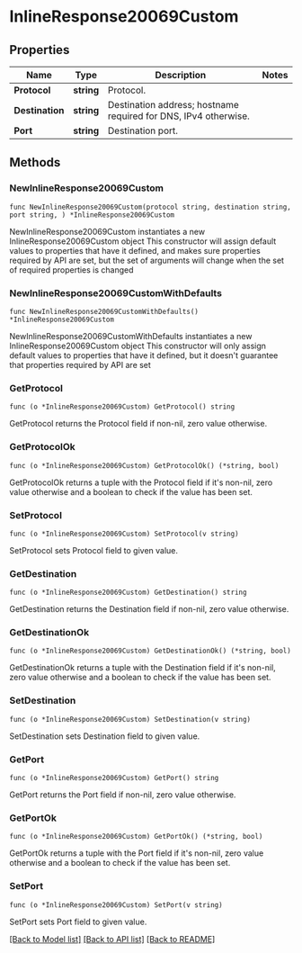 # InlineResponse20069Custom

## Properties

Name | Type | Description | Notes
------------ | ------------- | ------------- | -------------
**Protocol** | **string** | Protocol. | 
**Destination** | **string** | Destination address; hostname required for DNS, IPv4 otherwise. | 
**Port** | **string** | Destination port. | 

## Methods

### NewInlineResponse20069Custom

`func NewInlineResponse20069Custom(protocol string, destination string, port string, ) *InlineResponse20069Custom`

NewInlineResponse20069Custom instantiates a new InlineResponse20069Custom object
This constructor will assign default values to properties that have it defined,
and makes sure properties required by API are set, but the set of arguments
will change when the set of required properties is changed

### NewInlineResponse20069CustomWithDefaults

`func NewInlineResponse20069CustomWithDefaults() *InlineResponse20069Custom`

NewInlineResponse20069CustomWithDefaults instantiates a new InlineResponse20069Custom object
This constructor will only assign default values to properties that have it defined,
but it doesn't guarantee that properties required by API are set

### GetProtocol

`func (o *InlineResponse20069Custom) GetProtocol() string`

GetProtocol returns the Protocol field if non-nil, zero value otherwise.

### GetProtocolOk

`func (o *InlineResponse20069Custom) GetProtocolOk() (*string, bool)`

GetProtocolOk returns a tuple with the Protocol field if it's non-nil, zero value otherwise
and a boolean to check if the value has been set.

### SetProtocol

`func (o *InlineResponse20069Custom) SetProtocol(v string)`

SetProtocol sets Protocol field to given value.


### GetDestination

`func (o *InlineResponse20069Custom) GetDestination() string`

GetDestination returns the Destination field if non-nil, zero value otherwise.

### GetDestinationOk

`func (o *InlineResponse20069Custom) GetDestinationOk() (*string, bool)`

GetDestinationOk returns a tuple with the Destination field if it's non-nil, zero value otherwise
and a boolean to check if the value has been set.

### SetDestination

`func (o *InlineResponse20069Custom) SetDestination(v string)`

SetDestination sets Destination field to given value.


### GetPort

`func (o *InlineResponse20069Custom) GetPort() string`

GetPort returns the Port field if non-nil, zero value otherwise.

### GetPortOk

`func (o *InlineResponse20069Custom) GetPortOk() (*string, bool)`

GetPortOk returns a tuple with the Port field if it's non-nil, zero value otherwise
and a boolean to check if the value has been set.

### SetPort

`func (o *InlineResponse20069Custom) SetPort(v string)`

SetPort sets Port field to given value.



[[Back to Model list]](../README.md#documentation-for-models) [[Back to API list]](../README.md#documentation-for-api-endpoints) [[Back to README]](../README.md)



